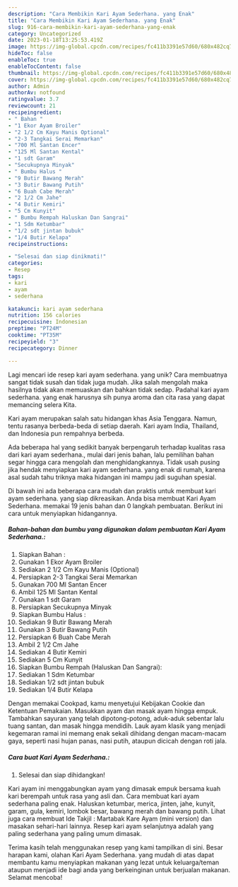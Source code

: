 ```yaml
---
description: "Cara Membikin Kari Ayam Sederhana. yang Enak"
title: "Cara Membikin Kari Ayam Sederhana. yang Enak"
slug: 916-cara-membikin-kari-ayam-sederhana-yang-enak
category: Uncategorized
date: 2023-01-18T13:25:53.419Z
image: https://img-global.cpcdn.com/recipes/fc411b3391e57d60/680x482cq70/kari-ayam-sederhana-foto-resep-utama.jpg
hideToc: false
enableToc: true
enableTocContent: false
thumbnail: https://img-global.cpcdn.com/recipes/fc411b3391e57d60/680x482cq70/kari-ayam-sederhana-foto-resep-utama.jpg
cover: https://img-global.cpcdn.com/recipes/fc411b3391e57d60/680x482cq70/kari-ayam-sederhana-foto-resep-utama.jpg
author: Admin
authorAv: notfound
ratingvalue: 3.7
reviewcount: 21
recipeingredient:
- " Bahan "
- "1 Ekor Ayam Broiler"
- "2 1/2 Cm Kayu Manis Optional"
- "2-3 Tangkai Serai Memarkan"
- "700 Ml Santan Encer"
- "125 Ml Santan Kental"
- "1 sdt Garam"
- "Secukupnya Minyak"
- " Bumbu Halus "
- "9 Butir Bawang Merah"
- "3 Butir Bawang Putih"
- "6 Buah Cabe Merah"
- "2 1/2 Cm Jahe"
- "4 Butir Kemiri"
- "5 Cm Kunyit"
- " Bumbu Rempah Haluskan Dan Sangrai"
- "1 Sdm Ketumbar"
- "1/2 sdt jintan bubuk"
- "1/4 Butir Kelapa"
recipeinstructions:

- "Selesai dan siap dinikmati!"
categories:
- Resep
tags:
- kari
- ayam
- sederhana

katakunci: kari ayam sederhana 
nutrition: 156 calories
recipecuisine: Indonesian
preptime: "PT24M"
cooktime: "PT35M"
recipeyield: "3"
recipecategory: Dinner

---
```





Lagi mencari ide resep kari ayam sederhana. yang unik? Cara membuatnya sangat tidak susah dan tidak juga mudah. Jika salah mengolah maka hasilnya tidak akan memuaskan dan bahkan tidak sedap. Padahal kari ayam sederhana. yang enak harusnya sih punya aroma dan cita rasa yang dapat memancing selera Kita.





Kari ayam merupakan salah satu hidangan khas Asia Tenggara. Namun, tentu rasanya berbeda-beda di setiap daerah. Kari ayam India, Thailand, dan Indonesia pun rempahnya berbeda.

Ada beberapa hal yang sedikit banyak berpengaruh terhadap kualitas rasa dari kari ayam sederhana., mulai dari jenis bahan, lalu pemilihan bahan segar hingga cara mengolah dan menghidangkannya. Tidak usah pusing jika hendak menyiapkan kari ayam sederhana. yang enak di rumah, karena asal sudah tahu triknya maka hidangan ini mampu jadi suguhan spesial.






Di bawah ini ada beberapa cara mudah dan praktis untuk membuat kari ayam sederhana. yang siap dikreasikan. Anda bisa membuat Kari Ayam Sederhana. memakai 19 jenis bahan dan 0 langkah pembuatan. Berikut ini cara untuk menyiapkan hidangannya.

<!--inarticleads1-->

##### Bahan-bahan dan bumbu yang digunakan dalam pembuatan Kari Ayam Sederhana.:

1. Siapkan  Bahan :
1. Gunakan 1 Ekor Ayam Broiler
1. Sediakan 2 1/2 Cm Kayu Manis (Optional)
1. Persiapkan 2-3 Tangkai Serai Memarkan
1. Gunakan 700 Ml Santan Encer
1. Ambil 125 Ml Santan Kental
1. Gunakan 1 sdt Garam
1. Persiapkan Secukupnya Minyak
1. Siapkan  Bumbu Halus :
1. Sediakan 9 Butir Bawang Merah
1. Gunakan 3 Butir Bawang Putih
1. Persiapkan 6 Buah Cabe Merah
1. Ambil 2 1/2 Cm Jahe
1. Sediakan 4 Butir Kemiri
1. Sediakan 5 Cm Kunyit
1. Siapkan  Bumbu Rempah (Haluskan Dan Sangrai):
1. Sediakan 1 Sdm Ketumbar
1. Sediakan 1/2 sdt jintan bubuk
1. Sediakan 1/4 Butir Kelapa


Dengan memakai Cookpad, kamu menyetujui Kebijakan Cookie dan Ketentuan Pemakaian. Masukkan ayam dan masak ayam hingga empuk. Tambahkan sayuran yang telah dipotong-potong, aduk-aduk sebentar lalu tuang santan, dan masak hingga mendidih. Lauk ayam klasik yang menjadi kegemaran ramai ini memang enak sekali dihidang dengan macam-macam gaya, seperti nasi hujan panas, nasi putih, ataupun dicicah dengan roti jala. 

<!--inarticleads2-->

##### Cara buat Kari Ayam Sederhana.:


1. Selesai dan siap dihidangkan!

Kari ayam ini menggabungkan ayam yang dimasak empuk bersama kuah kari berempah untuk rasa yang asli dan. Cara membuat kari ayam sederhana paling enak. Haluskan ketumbar, merica, jinten, jahe, kunyit, garam, gula, kemiri, lombok besar, bawang merah dan bawang putih. Lihat juga cara membuat Ide Takjil : Martabak Kare Ayam (mini version) dan masakan sehari-hari lainnya. Resep kari ayam selanjutnya adalah yang paling sederhana yang paling umum dimasak. 

Terima kasih telah menggunakan resep yang kami tampilkan di sini. Besar harapan kami, olahan Kari Ayam Sederhana. yang mudah di atas dapat membantu kamu menyiapkan makanan yang lezat untuk keluarga/teman ataupun menjadi ide bagi anda yang berkeinginan untuk berjualan makanan. Selamat mencoba!
